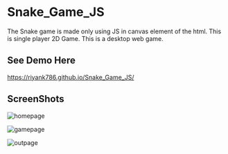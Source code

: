 # Snake_Game_JS

The Snake game is made only using JS in canvas element of the html. 
This is single player 2D Game.
This is a desktop web game.

## See Demo Here
https://riyank786.github.io/Snake_Game_JS/

## ScreenShots

![homepage](https://user-images.githubusercontent.com/73470453/117152937-1e6e0500-add8-11eb-9408-8be2d6be39b4.png)

![gamepage](https://user-images.githubusercontent.com/73470453/117153669-d3a0bd00-add8-11eb-8c88-990beddb935a.png)

![outpage](https://user-images.githubusercontent.com/73470453/117153908-021e9800-add9-11eb-809b-372f4c3ff75d.png)
